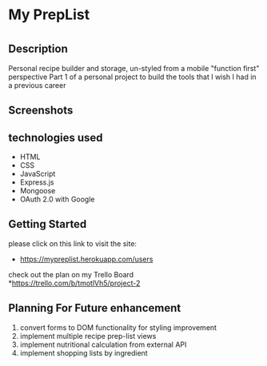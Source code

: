# My PrepList

# 

## Description

Personal recipe builder and storage, un-styled from a mobile "function first" perspective
Part 1 of a personal project to build the tools that I wish I had in a previous career 


## Screenshots





## technologies used
* HTML
* CSS
* JavaScript
* Express.js
* Mongoose
* OAuth 2.0 with Google


## 

## Getting Started
please click on this link to visit the site:
* https://mypreplist.herokuapp.com/users

check out the plan on my Trello Board
*https://trello.com/b/tmotlVh5/project-2

## Planning For Future enhancement

1) convert forms to DOM functionality for styling improvement 
2) implement multiple recipe prep-list views 
3) implement nutritional calculation from external API
4) implement shopping lists by ingredient 




